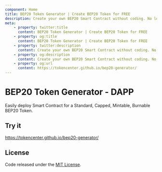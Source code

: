```yaml
---
component: Home
title: BEP20 Token Generator | Create BEP20 Token for FREE
description: Create your own BEP20 Smart Contract without coding. No login. No setup. No coding required.
meta:
    - property: twitter:title
      content: BEP20 Token Generator | Create BEP20 Token for FREE
    - property: og:title
      content: BEP20 Token Generator | Create BEP20 Token for FREE
    - property: twitter:description
      content: Create your own BEP20 Smart Contract without coding. No login. No setup. No coding required.
    - property: og:description
      content: Create your own BEP20 Smart Contract without coding. No login. No setup. No coding required.
    - property: og:url
      content: https://tokencenter.github.io/bep20-generator/
---
```


# BEP20 Token Generator - DAPP

Easily deploy Smart Contract for a Standard, Capped, Mintable, Burnable BEP20 Token.

## Try it

https://tokencenter.github.io/bep20-generator/

## License

Code released under the [MIT License](https://github.com/tokencenter/bep20-generator/blob/master/LICENSE).
